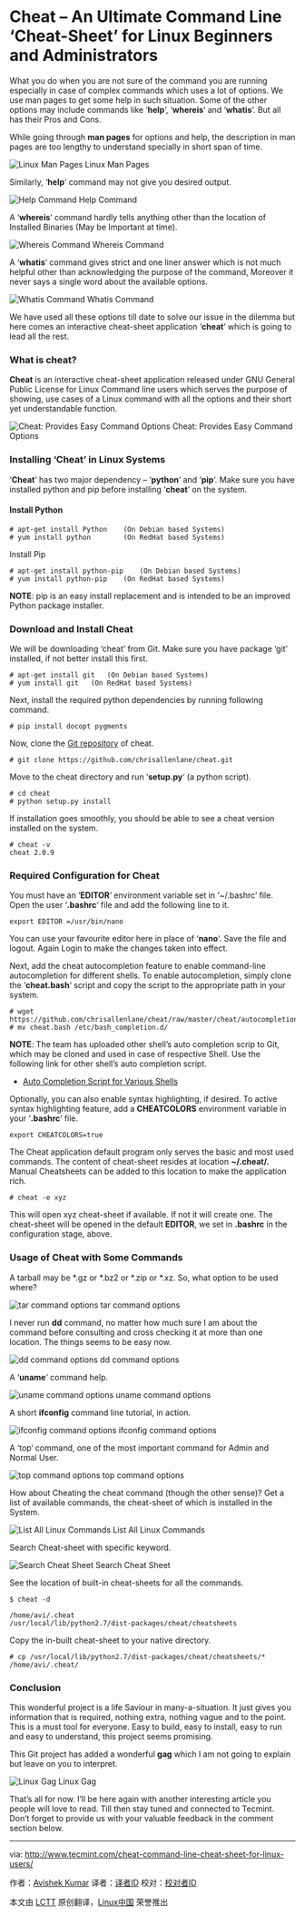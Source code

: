 Cheat – An Ultimate Command Line ‘Cheat-Sheet’ for Linux Beginners and Administrators
================================================================================
What you do when you are not sure of the command you are running especially in case of complex commands which uses a lot of options. We use man pages to get some help in such situation. Some of the other options may include commands like ‘**help**‘, ‘**whereis**‘ and ‘**whatis**‘. But all has their Pros and Cons.

While going through **man pages** for options and help, the description in man pages are too lengthy to understand specially in short span of time.

![Linux Man Pages](http://www.tecmint.com/wp-content/uploads/2014/07/Linux-Man-Pages.jpeg)
Linux Man Pages

Similarly, ‘**help**‘ command may not give you desired output.

![Help Command](http://www.tecmint.com/wp-content/uploads/2014/07/help-command.jpeg)
Help Command

A ‘**whereis**‘ command hardly tells anything other than the location of Installed Binaries (May be Important at time).

![Whereis Command](http://www.tecmint.com/wp-content/uploads/2014/07/whereis-command.jpeg)
Whereis Command

A ‘**whatis**‘ command gives strict and one liner answer which is not much helpful other than acknowledging the purpose of the command, Moreover it never says a single word about the available options.

![Whatis Command](http://www.tecmint.com/wp-content/uploads/2014/07/whatis-command.jpeg)
Whatis Command

We have used all these options till date to solve our issue in the dilemma but here comes an interactive cheat-sheet application ‘**cheat**‘ which is going to lead all the rest.

### What is cheat? ###

**Cheat** is an interactive cheat-sheet application released under GNU General Public License for Linux Command line users which serves the purpose of showing, use cases of a Linux command with all the options and their short yet understandable function.

![Cheat: Provides Easy Command Options](http://www.tecmint.com/wp-content/uploads/2014/07/cheat-sheet.jpeg)
Cheat: Provides Easy Command Options

### Installing ‘Cheat’ in Linux Systems ###

‘**Cheat**‘ has two major dependency – ‘**python**‘ and ‘**pip**‘. Make sure you have installed python and pip before installing ‘**cheat**‘ on the system.

#### Install Python ####

    # apt-get install Python	(On Debian based Systems)
    # yum install python		(On RedHat based Systems)

Install Pip

    # apt-get install python-pip 	(On Debian based Systems)
    # yum install python-pip 	(On RedHat based Systems)

**NOTE**: pip is an easy install replacement and is intended to be an improved Python package installer.

### Download and Install Cheat ###

We will be downloading ‘cheat’ from Git. Make sure you have package ‘git’ installed, if not better install this first.

    # apt-get install git	(On Debian based Systems)
    # yum install git	(On RedHat based Systems)

Next, install the required python dependencies by running following command.

    # pip install docopt pygments

Now, clone the [Git repository][1] of cheat.

    # git clone https://github.com/chrisallenlane/cheat.git

Move to the cheat directory and run ‘**setup.py**‘ (a python script).

    # cd cheat
    # python setup.py install

If installation goes smoothly, you should be able to see a cheat version installed on the system.

    # cheat -v 
    cheat 2.0.9

### Required Configuration for Cheat ###

You must have an ‘**EDITOR**‘ environment variable set in ‘~/.bashrc’ file. Open the user ‘**.bashrc**‘ file and add the following line to it.

    export EDITOR =/usr/bin/nano

You can use your favourite editor here in place of ‘**nano**‘. Save the file and logout. Again Login to make the changes taken into effect.

Next, add the cheat autocompletion feature to enable command-line autocompletion for different shells. To enable autocompletion, simply clone the ‘**cheat.bash**‘ script and copy the script to the appropriate path in your system.

    # wget https://github.com/chrisallenlane/cheat/raw/master/cheat/autocompletion/cheat.bash 
    # mv cheat.bash /etc/bash_completion.d/

**NOTE**: The team has uploaded other shell’s auto completion scrip to Git, which may be cloned and used in case of respective Shell. Use the following link for other shell’s auto completion script.

- [Auto Completion Script for Various Shells][2]

Optionally, you can also enable syntax highlighting, if desired. To active syntax highlighting feature, add a **CHEATCOLORS** environment variable in your ‘**.bashrc**‘ file.

    export CHEATCOLORS=true

The Cheat application default program only serves the basic and most used commands. The content of cheat-sheet resides at location **~/.cheat/.** Manual Cheatsheets can be added to this location to make the application rich.

    # cheat -e xyz

This will open xyz cheat-sheet if available. If not it will create one. The cheat-sheet will be opened in the default **EDITOR**, we set in **.bashrc** in the configuration stage, above.

### Usage of Cheat with Some Commands ###

A tarball may be *.gz or *.bz2 or *.zip or *.xz. So, what option to be used where?

![tar command options](http://www.tecmint.com/wp-content/uploads/2014/07/cheat-tar.jpeg)
tar command options

I never run **dd** command, no matter how much sure I am about the command before consulting and cross checking it at more than one location. The things seems to be easy now.

![dd command options](http://www.tecmint.com/wp-content/uploads/2014/07/cheat-dd.jpeg)
dd command options

A ‘**uname**‘ command help.

![uname command options](http://www.tecmint.com/wp-content/uploads/2014/07/uname-command.jpeg)
uname command options

A short **ifconfig** command line tutorial, in action.

![ifconfig command options](http://www.tecmint.com/wp-content/uploads/2014/07/ifconfig-command.jpeg)
ifconfig command options

A ‘top‘ command, one of the most important command for Admin and Normal User.

![top command options](http://www.tecmint.com/wp-content/uploads/2014/07/top-command.jpeg)
top command options

How about Cheating the cheat command (though the other sense)? Get a list of available commands, the cheat-sheet of which is installed in the System.

![List All Linux Commands](http://www.tecmint.com/wp-content/uploads/2014/07/linux-commands.jpeg)
List All Linux Commands

Search Cheat-sheet with specific keyword.

![Search Cheat Sheet](http://www.tecmint.com/wp-content/uploads/2014/07/search-cheat-sheet.jpeg)
Search Cheat Sheet

See the location of built-in cheat-sheets for all the commands.

    $ cheat -d 

    /home/avi/.cheat 
    /usr/local/lib/python2.7/dist-packages/cheat/cheatsheets

Copy the in-built cheat-sheet to your native directory.

    # cp /usr/local/lib/python2.7/dist-packages/cheat/cheatsheets/* /home/avi/.cheat/

### Conclusion ###

This wonderful project is a life Saviour in many-a-situation. It just gives you information that is required, nothing extra, nothing vague and to the point. This is a must tool for everyone. Easy to build, easy to install, easy to run and easy to understand, this project seems promising.

This Git project has added a wonderful **gag** which I am not going to explain but leave on you to interpret.

![Linux Gag](http://www.tecmint.com/wp-content/uploads/2014/07/linux-gag.jpeg)
Linux Gag

That’s all for now. I’ll be here again with another interesting article you people will love to read. Till then stay tuned and connected to Tecmint. Don’t forget to provide us with your valuable feedback in the comment section below.

--------------------------------------------------------------------------------

via: http://www.tecmint.com/cheat-command-line-cheat-sheet-for-linux-users/

作者：[Avishek Kumar][a]
译者：[译者ID](https://github.com/译者ID)
校对：[校对者ID](https://github.com/校对者ID)

本文由 [LCTT](https://github.com/LCTT/TranslateProject) 原创翻译，[Linux中国](http://linux.cn/) 荣誉推出

[a]:http://www.tecmint.com/author/avishek/
[1]:http://www.tecmint.com/install-git-to-create-and-share-your-own-projects-on-github-repository/
[2]:https://github.com/chrisallenlane/cheat/tree/master/cheat/autocompletion